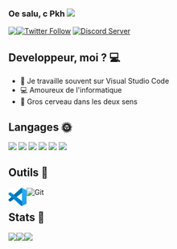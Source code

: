 ### Oe salu, c Pkh <img src="https://cdn.discordapp.com/emojis/814877275325071411.png?v=1" width="25px">
<img align="left" src="https://profile-counter.glitch.me/zillw2s/count.svg" />

[![Twitter Follow](https://img.shields.io/badge/Twitter-1DA1F2?style=for-the-badge&logo=twitter&logoColor=white)](https://twitter.com/kud3re)
[![Discord Server](https://img.shields.io/badge/Discord-7289DA?style=for-the-badge&logo=discord&logoColor=white)](https://discord.gg/TrfFuVS8bD)

## Developpeur, moi ? 💻
- 🌙 Je travaille souvent sur Visual Studio Code
- 💻 Amoureux de l'informatique
- 🧠 Gros cerveau dans les deux sens

## Langages 🌞
<p>
<img src="https://img.shields.io/badge/Python-3776AB?style=for-the-badge&logo=python&logoColor=white"/>
	<img src="https://img.shields.io/badge/JavaScript-F7DF1E?style=for-the-badge&logo=javascript&logoColor=black"/>
	<img src="https://img.shields.io/badge/html5%20-%23E34F26.svg?&style=for-the-badge&logo=html5&logoColor=white"/>
	<img src="https://img.shields.io/badge/css3%20-%231572B6.svg?&style=for-the-badge&logo=css3&logoColor=white"/>
        <img src="https://img.shields.io/badge/PHP-777BB4?style=for-the-badge&logo=php&logoColor=white"/>
        <img src="https://img.shields.io/badge/Shell_Script-121011?style=for-the-badge&logo=gnu-bash&logoColor=white"/>
</p>

## Outils 🧱
<p>
<img align="left" alt="Visual Studio Code" width="36px" src="https://raw.githubusercontent.com/github/explore/80688e429a7d4ef2fca1e82350fe8e3517d3494d/topics/visual-studio-code/visual-studio-code.png" />
<img align="left" alt="Git" width="36px" src="https://external-content.duckduckgo.com/iu/?u=https%3A%2F%2Fupload.wikimedia.org%2Fwikipedia%2Fcommons%2Fthumb%2F3%2F3f%2FGit_icon.svg%2F768px-Git_icon.svg.png&f=1&nofb=1" />
</p>

<br>

## Stats 🧪
<p>
<img align="left" src="https://github-readme-stats.vercel.app/api?username=Perquisition&theme=blue-green">
<img align="left" src="https://github-readme-stats.vercel.app/api/top-langs/?username=Perquisition&theme=blue-green">
<img align="left" src="https://tryhackme.com/badge/751224">
</p>
